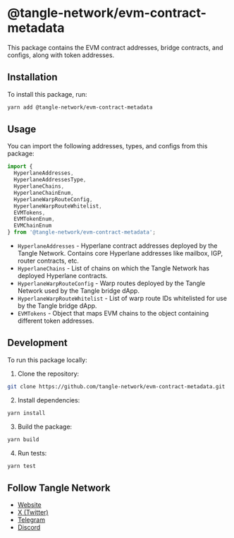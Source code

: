 # @tangle-network/evm-contract-metadata

This package contains the EVM contract addresses, bridge contracts, and configs, along with token addresses.

## Installation

To install this package, run:

```bash
yarn add @tangle-network/evm-contract-metadata
```

## Usage

You can import the following addresses, types, and configs from this package:

```typescript
import {
  HyperlaneAddresses,
  HyperlaneAddressesType,
  HyperlaneChains,
  HyperlaneChainEnum,
  HyperlaneWarpRouteConfig,
  HyperlaneWarpRouteWhitelist,
  EVMTokens,
  EVMTokenEnum,
  EVMChainEnum
} from '@tangle-network/evm-contract-metadata';
```

- `HyperlaneAddresses` - Hyperlane contract addresses deployed by the Tangle Network. Contains core Hyperlane addresses like mailbox, IGP, router contracts, etc.
- `HyperlaneChains` - List of chains on which the Tangle Network has deployed Hyperlane contracts.
- `HyperlaneWarpRouteConfig` - Warp routes deployed by the Tangle Network used by the Tangle bridge dApp.
- `HyperlaneWarpRouteWhitelist` - List of warp route IDs whitelisted for use by the Tangle bridge dApp.
- `EVMTokens` - Object that maps EVM chains to the object containing different token addresses.

## Development

To run this package locally:

1. Clone the repository:

```bash
git clone https://github.com/tangle-network/evm-contract-metadata.git
```

2. Install dependencies:

```bash
yarn install
```

3. Build the package:

```bash
yarn build
```

4. Run tests:

```bash
yarn test
```

## Follow Tangle Network

- [Website](https://www.tangle.tools/)
- [X (Twitter)](https://x.com/tangle_network)
- [Telegram](https://t.me/tanglenet)
- [Discord](https://discord.gg/cv8EfJu3Tn)
